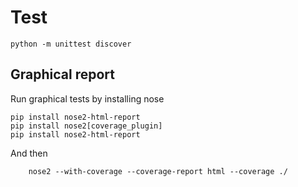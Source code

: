 

# Test

```
python -m unittest discover
```

## Graphical report
Run graphical tests by installing nose
```
pip install nose2-html-report
pip install nose2[coverage_plugin]
pip install nose2-html-report
```

And then
```
    nose2 --with-coverage --coverage-report html --coverage ./
```